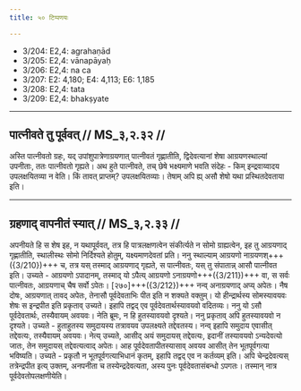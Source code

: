 ```yaml
---
title: ५० टिप्पणयः

---
```

- 3/204: E2,4: agrahaṇād
- 3/205: E2,4: vānapāyaḥ
- 3/206: E2,4: na ca
- 3/207: E2: 4,180; E4: 4,113; E6: 1,185
- 3/208: E2,4: tata
- 3/209: E2,4: bhakṣyate

____________________________________________


## पात्नीवते तु पूर्ववत् // MS_३,२.३२ //

अस्ति पात्नीवतो ग्रहः, यद् उपांशुपात्रेणाग्रयणात् पात्नीवतं गृह्णातीति, द्विदेवत्यानां शेषा आग्रयणस्थाल्यां उपनीताः, ततः पात्नीवतो गृह्यते। अथ हुते पात्नीवते, तच् छेषे भक्ष्यमाणे भवति संदेहः - किम् इन्द्रवाय्वादय उपलक्षयितव्या न वेति। किं तावत् प्राप्तम्? उपलक्षयितव्याः। तेषाम् अपि ह्य् असौ शेषो यथा प्रस्थितदेवताया इति।


____________________________________________


## ग्रहणाद् वापनीतं स्यात् // MS_३,२.३३ //

अपनीयते हि स शेष इह, न यथापूर्ववत्, तत्र हि पात्रलक्षणत्वेन संकीर्त्यते न सोमो ग्राह्यत्वेन, इह तु आग्रयणाद् गृह्णातीति, स्थालीस्थः सोमो निर्दिश्यते होतुम्, यक्ष्यमाणदेवतां प्रति। ननु स्थाल्याम् आग्रयणो नाग्रयणश्+++({3/210})+++ च, तत्र यस् तस्माद् आग्रयणाद् गृह्यते, स पात्नीवतः, यस् तु संपातान्न् आसौ पात्नीवत इति। उच्यते - आग्रयणो ऽपादानम्, तस्माद् यो ऽपैत्य् आग्रयणो ऽनाग्रयणो+++({3/211})+++ वा, स सर्वः पात्नीवतः, आग्रयणाच् चैष सर्वो ऽपेतः।
[२७०]+++({3/212})+++ नन्व् अनाग्रयणाद् अप्य् अपेतः। नैष दोषः, आग्रयणात् तावद् अपेतः, तेनासौ पूर्वदेवताभिः पीत इति न शक्यते वक्तुम्। यो हीन्द्रार्थस्य सोमस्यावयवः शेषः स इन्द्रपीत इति प्रकृताव् उच्यते। इहापि तद्वद् एव पूर्वदेवतार्थस्यावयवो वदितव्यः। ननु यो ऽसौ पूर्वदेवतार्थः, तस्यैवायम् अवयवः। नेति ब्रूमः, न हि हुतस्यावयवो दृश्यते। ननु प्रकृताव् अपि हुतस्यावयवो न दृश्यते। उच्यते - हुताहुतस्य समुदायस्य तत्रावयव उपलक्ष्यते तद्देवतस्य। नन्व् इहापि समुदाय एवासीत् तद्देवत्यः, तस्यैवायम् अवयवः। नेत्य् उच्यते, आसीद् अयं समुदायस् तद्देवत्यः, इदानीं तस्यावयवो ऽन्यदेवत्यो जातः, तेन समुदायस् तद्देवत्यत्वाद् अपेतः।
आह पूर्वदेवतापीतस्यासाव् अवयव आसीत् तेन भूतपूर्वगत्या भविष्यति। उच्यते - प्रकृतौ न भूतपूर्वगत्याभिधानं कृतम्, इहापि तद्वद् एव न कर्तव्यम् इति। अपि चेन्द्रदेवत्यस् तत्रेन्द्रपीत इत्य् उक्तम्, अनपनीता च तस्येन्द्रदेवत्यता, अस्य पुनः पूर्वदेवतासंबन्धो ऽपगतः। तस्मान् नात्र पूर्वदेवतोपलक्षणीयेति।
